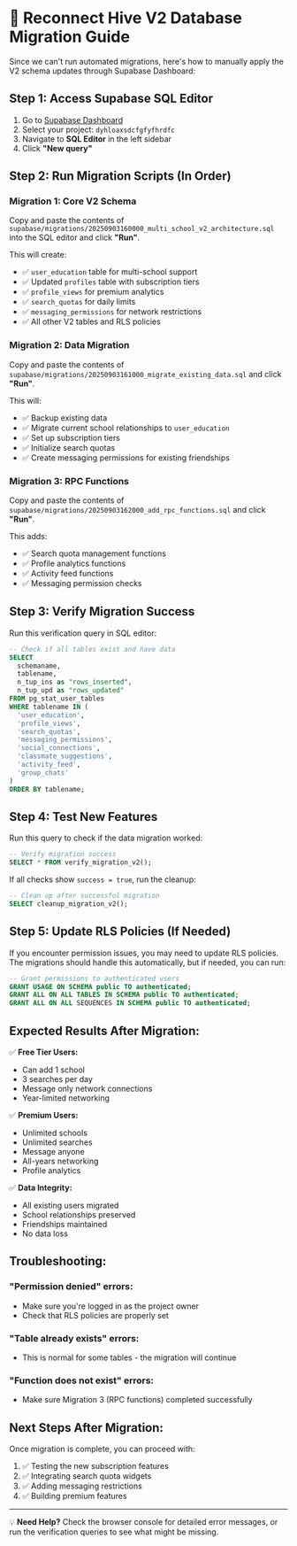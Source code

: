 # 🚀 Reconnect Hive V2 Database Migration Guide

Since we can't run automated migrations, here's how to manually apply the V2 schema updates through Supabase Dashboard:

## Step 1: Access Supabase SQL Editor

1. Go to [Supabase Dashboard](https://supabase.com/dashboard)
2. Select your project: `dyhloaxsdcfgfyfhrdfc`
3. Navigate to **SQL Editor** in the left sidebar
4. Click **"New query"**

## Step 2: Run Migration Scripts (In Order)

### Migration 1: Core V2 Schema
Copy and paste the contents of `supabase/migrations/20250903160000_multi_school_v2_architecture.sql` into the SQL editor and click **"Run"**.

This will create:
- ✅ `user_education` table for multi-school support
- ✅ Updated `profiles` table with subscription tiers
- ✅ `profile_views` for premium analytics
- ✅ `search_quotas` for daily limits
- ✅ `messaging_permissions` for network restrictions
- ✅ All other V2 tables and RLS policies

### Migration 2: Data Migration
Copy and paste the contents of `supabase/migrations/20250903161000_migrate_existing_data.sql` and click **"Run"**.

This will:
- ✅ Backup existing data
- ✅ Migrate current school relationships to `user_education`
- ✅ Set up subscription tiers
- ✅ Initialize search quotas
- ✅ Create messaging permissions for existing friendships

### Migration 3: RPC Functions  
Copy and paste the contents of `supabase/migrations/20250903162000_add_rpc_functions.sql` and click **"Run"**.

This adds:
- ✅ Search quota management functions
- ✅ Profile analytics functions
- ✅ Activity feed functions
- ✅ Messaging permission checks

## Step 3: Verify Migration Success

Run this verification query in SQL editor:

```sql
-- Check if all tables exist and have data
SELECT 
  schemaname,
  tablename,
  n_tup_ins as "rows_inserted",
  n_tup_upd as "rows_updated"
FROM pg_stat_user_tables 
WHERE tablename IN (
  'user_education',
  'profile_views', 
  'search_quotas',
  'messaging_permissions',
  'social_connections',
  'classmate_suggestions',
  'activity_feed',
  'group_chats'
)
ORDER BY tablename;
```

## Step 4: Test New Features

Run this query to check if the data migration worked:

```sql
-- Verify migration success
SELECT * FROM verify_migration_v2();
```

If all checks show `success = true`, run the cleanup:

```sql
-- Clean up after successful migration
SELECT cleanup_migration_v2();
```

## Step 5: Update RLS Policies (If Needed)

If you encounter permission issues, you may need to update RLS policies. The migrations should handle this automatically, but if needed, you can run:

```sql
-- Grant permissions to authenticated users
GRANT USAGE ON SCHEMA public TO authenticated;
GRANT ALL ON ALL TABLES IN SCHEMA public TO authenticated;
GRANT ALL ON ALL SEQUENCES IN SCHEMA public TO authenticated;
```

## Expected Results After Migration:

✅ **Free Tier Users:**
- Can add 1 school
- 3 searches per day  
- Message only network connections
- Year-limited networking

✅ **Premium Users:**
- Unlimited schools
- Unlimited searches
- Message anyone
- All-years networking
- Profile analytics

✅ **Data Integrity:**
- All existing users migrated
- School relationships preserved
- Friendships maintained
- No data loss

## Troubleshooting:

### "Permission denied" errors:
- Make sure you're logged in as the project owner
- Check that RLS policies are properly set

### "Table already exists" errors:
- This is normal for some tables - the migration will continue

### "Function does not exist" errors:
- Make sure Migration 3 (RPC functions) completed successfully

## Next Steps After Migration:

Once migration is complete, you can proceed with:
1. ✅ Testing the new subscription features
2. ✅ Integrating search quota widgets  
3. ✅ Adding messaging restrictions
4. ✅ Building premium features

---

💡 **Need Help?** Check the browser console for detailed error messages, or run the verification queries to see what might be missing.